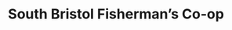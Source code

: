 ---
title: "South Bristol Fisherman’s Co-op"
url: /south-bristol/south-bristol-fishermans-co-op/
shop: seafood
---